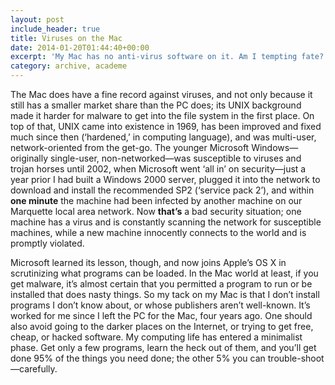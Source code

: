 ```yaml
---
layout: post
include_header: true
title: Viruses on the Mac
date: 2014-01-20T01:44:40+00:00
excerpt: 'My Mac has no anti-virus software on it. Am I tempting fate?'
category: archive, academe
---
```

The Mac does have a fine record against viruses, and not only because it still has a smaller market share than the PC does; its UNIX background made it harder for malware to get into the file system in the first place. On top of that, UNIX came into existence in 1969, has been improved and fixed much since then (‘hardened,’ in computing language), and was multi-user, network-oriented from the get-go. The younger Microsoft Windows—originally single-user, non-networked—was susceptible to viruses and trojan horses until 2002, when Microsoft went ‘all in’ on security—just a year prior I had built a Windows 2000 server, plugged it into the network to download and install the recommended SP2 (‘service pack 2’), and within **one minute** the machine had been infected by another machine on our Marquette local area network. Now **that’s** a bad security situation; one machine has a virus and is constantly scanning the network for susceptible machines, while a new machine innocently connects to the world and is promptly violated.

Microsoft learned its lesson, though, and now joins Apple’s OS X in scrutinizing what programs can be loaded. In the Mac world at least, if you get malware, it’s almost certain that you permitted a program to run or be installed that does nasty things. So my tack on my Mac is that I don’t install programs I don’t know about, or whose publishers aren’t well-known. It’s worked for me since I left the PC for the Mac, four years ago. One should also avoid going to the darker places on the Internet, or trying to get free, cheap, or hacked software. My computing life has entered a minimalist phase. Get only a few programs, learn the heck out of them, and you’ll get done 95% of the things you need done; the other 5% you can trouble-shoot—carefully.
